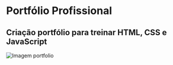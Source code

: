# Portfólio Profissional
## Criação portfólio para treinar HTML, CSS e JavaScript

![Imagem portfolio](file:///C:/Users/Luc%C3%A9lia/Desktop/Hiring%20Coders/Apresentacao%20Profissional/imagens/projetoPortfolio.MHT)